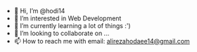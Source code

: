 - 👋 Hi, I’m @hodi14
- 👀 I’m interested in Web Development
- 🌱 I’m currently learning a lot of things :')
- 💞️ I’m looking to collaborate on ...
- 📫 How to reach me with email: alirezahodaee14@gmail.com

<!---
hodi14/hodi14 is a ✨ special ✨ repository because its `README.md` (this file) appears on your GitHub profile.
You can click the Preview link to take a look at your changes.
--->

